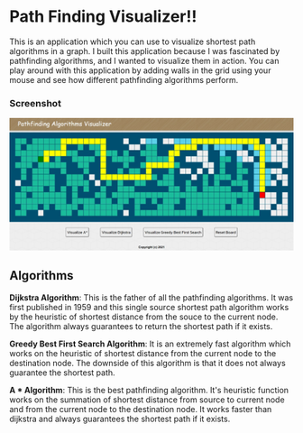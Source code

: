 # Path Finding Visualizer!!

This is an application which you can use to visualize shortest path algorithms in a graph. I built this application because I was fascinated by pathfinding algorithms, and I wanted to visualize them in action. You can play around with this application by adding walls in the grid using your mouse and see how different pathfinding algorithms perform.

### Screenshot
![Website Screenshot](https://github.com/MdNaseerHussain/PathfindingVisualizer/blob/main/public/pathfinderScreenshot.jpeg)

## Algorithms

**Dijkstra Algorithm**: This is the father of all the pathfinding algorithms. It was first published in 1959 and this single source shortest path algorithm works by the heuristic of shortest distance from the souce to the current node. The algorithm always guarantees to return the shortest path if it exists.

**Greedy Best First Search Algorithm**: It is an extremely fast algorithm which works on the heuristic of shortest distance from the current node to the destination node. The downside of this algorithm is that it does not always guarantee the shortest path.

**A * Algorithm**: This is the best pathfinding algorithm. It's heuristic function works on the summation of shortest distance from source to current node and from the current node to the destination node. It works faster than dijkstra and always guarantees the shortest path if it exists.
